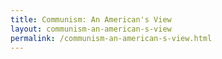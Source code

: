```yaml
---
title: Communism: An American's View
layout: communism-an-american-s-view
permalink: /communism-an-american-s-view.html
---
```

